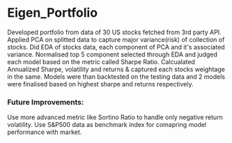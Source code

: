 # Eigen_Portfolio 
Developed portfolio from data of 30 US stocks fetched from 3rd party API.
Applied PCA on splitted data to capture major variance(risk) of collection of stocks.
Did EDA of stocks data, each component of PCA and it's associated variance.
Normalised top 5 component selected through EDA and judged each model based on the metric called Sharpe Ratio.
Calcualated Annualized Sharpe, volatility and returns & captured each stocks weightage in the same.
Models were than backtested on the testing data and 2 models were finalised based on highest sharpe and returns respectively.

### Future Improvements:
Use more advanced metric like Sortino Ratio to handle only negative return volatility.
Use S&P500 data as benchmark index for comapring model performance with market.

